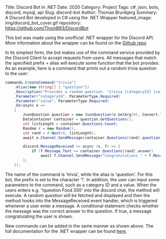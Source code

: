 Title: Discord Bot in .NET
Date: 2020
Category: Project
Tags: c#, json, bots, discord, mysql, api
Slug: discord-bot
Author: Thomas Brunbjerg
Summary: A Discord Bot developed in C# using the .NET Wrapper
featured_image: img/discord_bot_cover.gif
repository: https://github.com/ThomB93/DiscordBot

This bot was made using the unofficial .NET wrapper for the Discord API. More information about the wrapper can be found on the [Github repo](https://github.com/discord-net/Discord.Net)

In its simplest form, the bot makes use of the command service provided by the Discord Client to accept requests from users. All messages that match the specified prefix + alias will execute some function that the bot provides. As an example, here is a command that prints out a random trivia question to the user:

```c#
commands.CreateCommand("trivia")
    .Alias(new string[] { "question"}) 
    .Description("Provides a random question. !trivia [categoryId] [value]")
    .Parameter("categoryId", ParameterType.Required)
    .Parameter("value", ParameterType.Required) 
    .Do(async e =>
    {
        JsonQuestion question = new JsonQuestion(e.GetArg(0), Convert.ToInt32(e.GetArg(1)));
        DataContainer container = question.GetQuestions();
        int listLength = container.Questions.Count;
        Random r = new Random();
        int rand = r.Next(0, listLength); 
        await e.Channel.SendMessage(container.Questions[rand].question);

        discord.MessageReceived += async (s, f) => {
            if (f.Message.Text == container.Questions[rand].answer) 
                await f.Channel.SendMessage("Congratulations " + f.Message.User + "!");
        };
    });
```

The name of the command is 'trivia', while the alias is 'question'. For this bot, the prefix is set to the character '!'. In addition, the user can input some parameters to the command, such as a category ID and a value. When the users enters e.g. '!question Food 200' into the discord chat, the method will execute. A random question will be fetched and displayed and then the method hooks into the MessageReceived event handler, which is triggered whenever a user enter a message. A conditional statement checks whether the message was the correct answer to the question. If true, a message congratulating the user is shown. 

New commands can be added in the same manner as shown above. The full documentation for the .NET wrapper can be found [here](https://docs.stillu.cc/guides/getting_started/first-bot.html).